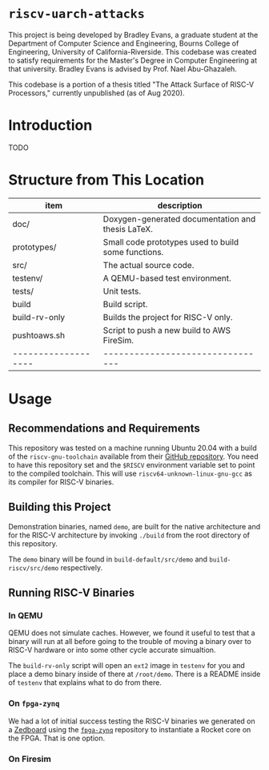 # `riscv-uarch-attacks`

This project is being developed by Bradley Evans, a graduate student
at the Department of Computer Science and Engineering, Bourns College
of Engineering, University of California-Riverside. This codebase was
created to satisfy requirements for the Master's Degree in Computer
Engineering at that university. Bradley Evans is advised by Prof.
Nael Abu-Ghazaleh.

This codebase is a portion of a thesis titled "The Attack Surface of
RISC-V Processors," currently unpublished (as of Aug 2020).

# Introduction

TODO

# Structure from This Location

| item              | description                    |
|-------------------|--------------------------------|
| doc/              | Doxygen-generated documentation and thesis LaTeX. |
| prototypes/       | Small code prototypes used to build some functions. |
| src/              | The actual source code. |
| testenv/          | A QEMU-based test environment. |
| tests/            | Unit tests. |
| build             | Build script. |
| build-rv-only     | Builds the project for RISC-V only. |
| pushtoaws.sh      | Script to push a new build to AWS FireSim. |
|-------------------|--------------------------------|

# Usage

## Recommendations and Requirements

This repository was tested on a machine running Ubuntu 20.04 with a build of
the `riscv-gnu-toolchain` available from their 
[GitHub repository](https://github.com/riscv/riscv-gnu-toolchain). You need to
have this repository set and the `$RISCV` environment variable set to point to
the compiled toolchain. This will use `riscv64-unknown-linux-gnu-gcc` as its
compiler for RISC-V binaries.

## Building this Project

Demonstration binaries, named `demo`, are built for the native architecture
and for the RISC-V architecture by invoking `./build` from the root directory
of this repository.

The `demo` binary will be found in `build-default/src/demo` and 
`build-riscv/src/demo` respectively.

## Running RISC-V Binaries

### In QEMU

QEMU does not simulate caches. However, we found it useful to test that a
binary will run at all before going to the trouble of moving a binary over to
RISC-V hardware or into some other cycle accurate simualtion.

The `build-rv-only` script will open an `ext2` image in `testenv` for you and
place a demo binary inside of there at `/root/demo`. There is a README inside
of `testenv` that explains what to do from there.

### On `fpga-zynq`

We had a lot of initial success testing the RISC-V binaries we generated on a
[Zedboard](http://zedboard.org/product/zedboard) using the 
[`fpga-zynq`](https://github.com/ucb-bar/fpga-zynq) repository to instantiate a
Rocket core on the FPGA. That is one option.

### On Firesim


